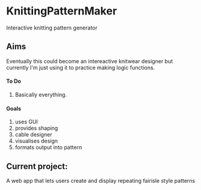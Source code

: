 # KnittingPatternMaker
Interactive knitting pattern generator

## Aims
Eventually this could become an intereactive knitwear designer but currently I'm just using it to practice making logic functions.

#### To Do
1. Basically everything. 

#### Goals
1. uses GUI
2. provides shaping
3. cable designer
4. visualises design
4. formats output into pattern

## Current project:

A web app that lets users create and display repeating fairisle style patterns


